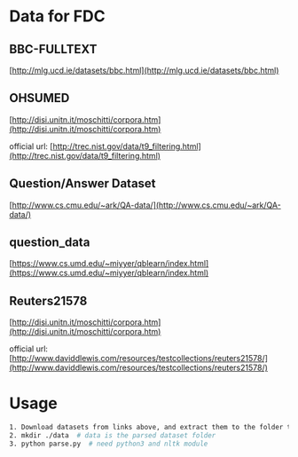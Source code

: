 # Data for FDC

## BBC-FULLTEXT
[http://mlg.ucd.ie/datasets/bbc.html](http://mlg.ucd.ie/datasets/bbc.html)

## OHSUMED
[http://disi.unitn.it/moschitti/corpora.htm](http://disi.unitn.it/moschitti/corpora.htm)

official url: [http://trec.nist.gov/data/t9_filtering.html](http://trec.nist.gov/data/t9_filtering.html)

## Question/Answer Dataset
[http://www.cs.cmu.edu/~ark/QA-data/](http://www.cs.cmu.edu/~ark/QA-data/)

## question_data
[https://www.cs.umd.edu/~miyyer/qblearn/index.html](https://www.cs.umd.edu/~miyyer/qblearn/index.html)

## Reuters21578
[http://disi.unitn.it/moschitti/corpora.htm](http://disi.unitn.it/moschitti/corpora.htm)

official url: [http://www.daviddlewis.com/resources/testcollections/reuters21578/](http://www.daviddlewis.com/resources/testcollections/reuters21578/)

# Usage
```bash
1. Download datasets from links above, and extract them to the folder the same as parse.py;
2. mkdir ./data  # data is the parsed dataset folder
3. python parse.py  # need python3 and nltk module
```